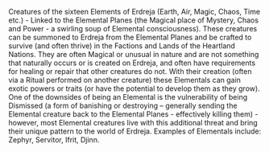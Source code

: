 Creatures of the sixteen Elements of Erdreja (Earth, Air, Magic, Chaos, Time etc.) - Linked to the Elemental Planes (the Magical place of Mystery, Chaos and Power - a swirling soup of Elemental consciousness). These creatures can be summoned to Erdreja from the Elemental Planes and be crafted to survive (and often thrive) in the Factions and Lands of the Heartland Nations. They are often Magical or unusual in nature and are not something that naturally occurs or is created on Erdreja, and often have requirements for healing or repair that other creatures do not. With their creation (often via a Ritual performed on another creature) these Elementals can gain exotic powers or traits (or have the potential to develop them as they grow). One of the downsides of being an Elemental is the vulnerability of being Dismissed (a form of banishing or destroying – generally sending the Elemental creature back to the Elemental Planes - effectively killing them) - however, most Elemental creatures live with this additional threat and bring their unique pattern to the world of Erdreja. Examples of Elementals include: Zephyr, Servitor, Ifrit, Djinn.